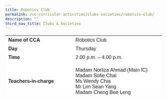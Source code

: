 ```yaml
---
title: Robotics Club
permalink: /co-curricular-activities/clubs-societies/robotics-club/
description: ""
third_nav_title: Clubs & Societies
---
```

<table border="0" style="box-sizing: inherit; border-collapse: collapse; border-spacing: 0px; max-width: 100%; color: rgb(34, 34, 34); font-family: &quot;Source Sans Pro&quot;, sans-serif; font-size: 16px; font-style: normal; font-variant-ligatures: normal; font-variant-caps: normal; font-weight: 400; letter-spacing: normal; orphans: 2; text-align: start; text-transform: none; white-space: normal; widows: 2; word-spacing: 0px; -webkit-text-stroke-width: 0px; background-color: rgb(255, 255, 255); text-decoration-thickness: initial; text-decoration-style: initial; text-decoration-color: initial; height: 193px; width: 786.75px;"><tbody style="box-sizing: inherit;"><tr style="box-sizing: inherit; background: rgb(255, 255, 255); height: 24px;"><td style="box-sizing: inherit; padding: 5px 10px; width: 318.913px; height: 24px;"><strong style="box-sizing: inherit; font-weight: 700;">Name of CCA</strong></td><td style="box-sizing: inherit; padding: 5px 10px; width: 466.837px; height: 24px;">Robotics Club</td></tr><tr style="box-sizing: inherit; background: rgb(255, 255, 255); height: 24px;"><td style="box-sizing: inherit; padding: 5px 10px; width: 318.913px; height: 24px;"><strong style="box-sizing: inherit; font-weight: 700;">Day</strong></td><td style="box-sizing: inherit; padding: 5px 10px; width: 466.837px; height: 24px;">Thursday</td><tr style="box-sizing: inherit; background: rgb(255, 255, 255); height: 24px;"><td style="box-sizing: inherit; padding: 5px 10px; width: 318.913px; height: 24px;"><strong style="box-sizing: inherit; font-weight: 700;">Time</strong></td><td style="box-sizing: inherit; padding: 5px 10px; width: 466.837px; height: 24px;">2.00 p.m. – 4.00 p.m.</td></tr><tr style="box-sizing: inherit; background: rgb(255, 255, 255); height: 126px;"><td style="box-sizing: inherit; padding: 5px 10px; width: 318.913px; height: 126px;"><strong style="box-sizing: inherit; font-weight: 700;">Teachers-in-charge</strong></td><td style="box-sizing: inherit; padding: 5px 10px; width: 466.837px; height: 126px;">Madam Norliza Ahmad (Main IC)<br>Madam Sofie Chai<br>Ms Wendy Chia<br>Mr Lim Sean Yang<br>Madam Cheng Bee Leng</td></tr><tr style="box-sizing: inherit; background: rgb(255, 255, 255); height: 54px;"><td style="box-sizing: inherit; padding: 5px 10px; width: 318.913px; height: 54px;"><strong style="box-sizing: inherit; font-weight: 700;">Event participated</strong></td><td style="box-sizing: inherit; padding: 5px 10px; width: 466.837px; height: 54px;">Innovation Design and Engineering (IDE) Competition<br>National Robotics Programming Competition (NRPC)<br>National Robotics Competition (NRC)</td></tr><tr style="box-sizing: inherit; background: rgb(255, 255, 255); height: 37px;"></tr><tr style="box-sizing: inherit; background: rgb(255, 255, 255); height: 336px;"><td colspan="2" style="box-sizing: inherit; padding: 5px 10px; width: 785.75px; height: 336px;"><p style="box-sizing: inherit; font-size: 1em;">The Robotics Club provides an excellent platform for students to pursue their passion for innovation and robotics beyond the requirements of the primary school syllabus. Merging Science, Technology, Engineering and Mathematics (STEM), we provide valuable opportunities for students to develop their 21st century skills, i.e. ability to think critically and creatively, be innovative and to communicate as well as collaborate with their peers effectively.</p>
<p style="box-sizing: inherit; font-size: 1em;"></p><p style="box-sizing: inherit; font-size: 1em;">Our club mainly leverages on LEGO Mindstorms Education to educate our students in the two core components of Robotics, i.e. robot construction and programming skills. Through the trainings that students undergo, they are able to expand their understanding in the mechanics of robot movements as well as strengthen their analytical and creative learning skills. Students also get to hone their logical thinking ability as they learn to design and programme their robots through block-based programming.</p><p style="box-sizing: inherit; font-size: 1em;"><span style="box-sizing: inherit; font-family: inherit; font-size: inherit;">We also aim to inculcate values such as perseverance, team work, responsibility and respect in our students, through fun, engaging and comprehensive robotics programme, which utilises hands-on and minds-on approach to teaching and learning.

<p style="box-sizing: inherit; font-size: 1em;">Students who display aptitude in their craft have the opportunity to represent the school and participate in various competitions which allow them to develop their leadership and management skills too.</span></p>
